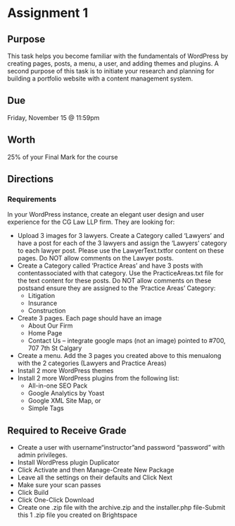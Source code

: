 # Assignment 1
## Purpose
This task helps you become familiar with the fundamentals of WordPress by creating pages, posts, a menu, a user, and adding themes and plugins. A second purpose of this task is to initiate your research and planning for building a portfolio website with a content management system.

## Due
Friday, November 15 @ 11:59pm 

## Worth
25% of your Final Mark for the course

## Directions
### Requirements
In your WordPress instance, create an elegant user design and user experience for the CG Law LLP firm.  They are looking for:
- Upload 3 images for 3 lawyers. Create a Category called ‘Lawyers’ and have a post for each of the 3 lawyers and assign the ‘Lawyers’ category to each lawyer post.  Please use the LawyerText.txtfor content on these pages.  Do NOT allow comments on the Lawyer posts.
- Create a Category called ‘Practice Areas’ and have 3 posts with contentassociated with that category.  Use the PracticeAreas.txt file for the text content for these posts.  Do NOT allow comments on these postsand ensure they are assigned to the ‘Practice Areas’ Category:
  - Litigation
  - Insurance
  - Construction
- Create 3 pages. Each page should have an image
  - About Our Firm
  - Home Page
  - Contact Us – integrate google maps (not an image) pointed to #700, 707 7th St Calgary
- Create a menu.  Add the 3 pages you created above to this menualong with the 2 categories (Lawyers and Practice Areas)
- Install 2 more WordPress themes
- Install 2 more WordPress plugins from the following list:
  - All-in-one SEO Pack
  - Google Analytics by Yoast
  - Google XML Site Map, or
  - Simple Tags

## Required to Receive Grade
- Create a user with username“instructor”and password “password” with admin privileges.
- Install WordPress plugin Duplicator
- Click Activate and then Manage-Create New Package
- Leave all the settings on their defaults and Click Next
- Make sure your scan passes
- Click Build
- Click One-Click Download
- Create one .zip file with the archive.zip and the installer.php file-Submit this 1 .zip file you created on Brightspace
